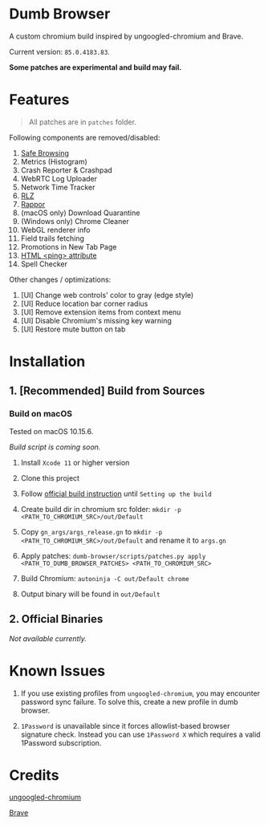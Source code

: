 # Dumb Browser
A custom chromium build inspired by ungoogled-chromium and Brave.

Current version: `85.0.4183.83`.

**Some patches are experimental and build may fail.**

# Features

> All patches are in `patches` folder.

Following components are removed/disabled:
1. [Safe Browsing](https://safebrowsing.google.com)
2. Metrics (Histogram)
3. Crash Reporter & Crashpad
4. WebRTC Log Uploader
5. Network Time Tracker
6. [RLZ](https://blog.chromium.org/2010/06/in-open-for-rlz.html)
7. [Rappor](https://github.com/google/rappor)
8. (macOS only) Download Quarantine
10. (Windows only) Chrome Cleaner
11. WebGL renderer info
12. Field trails fetching
13. Promotions in New Tab Page
14. [HTML \<ping\> attribute](https://www.w3schools.com/tags/att_a_ping.asp)
15. Spell Checker

Other changes / optimizations:
1. [UI] Change web controls' color to gray (edge style)
2. [UI] Reduce location bar corner radius
3. [UI] Remove extension items from context menu
4. [UI] Disable Chromium's missing key warning
5. [UI] Restore mute button on tab

# Installation

## 1. [Recommended] Build from Sources

### Build on macOS
Tested on macOS 10.15.6.

*Build script is coming soon.*

1. Install `Xcode 11` or higher version

2. Clone this project

3. Follow [official build instruction](https://chromium.googlesource.com/chromium/src/+/master/docs/mac_build_instructions.md) until `Setting up the build`

4. Create build dir in chromium src folder: `mkdir -p <PATH_TO_CHROMIUM_SRC>/out/Default`

5. Copy `gn_args/args_release.gn` to `mkdir -p <PATH_TO_CHROMIUM_SRC>/out/Default` and rename it to `args.gn`

5. Apply patches: `dumb-browser/scripts/patches.py apply <PATH_TO_DUMB_BROWSER_PATCHES> <PATH_TO_CHROMIUM_SRC>`

6. Build Chromium: `autoninja -C out/Default chrome`

7. Output binary will be found in `out/Default`

## 2. Official Binaries
*Not available currently.*

# Known Issues

1. If you use existing profiles from `ungoogled-chromium`, you may encounter password sync failure. To solve this, create a new profile in dumb browser.

2. `1Password` is unavailable since it forces allowlist-based browser signature check. Instead you can use
`1Password X` which requires a valid 1Password subscription.

# Credits

[ungoogled-chromium](https://github.com/Eloston/ungoogled-chromium)

[Brave](https://github.com/brave/brave-browser)
